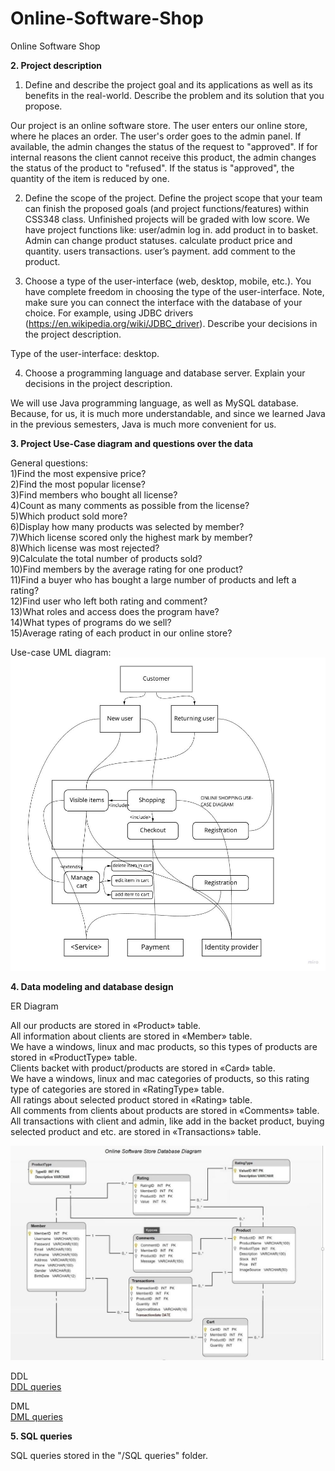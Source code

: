 # Online-Software-Shop
Online Software Shop

**2. Project description**

1) Define and describe the project goal and its applications as well as its benefits in the real-world. Describe the problem and its solution that you propose.

Our project is an online software store. The user enters our online store, where he places an order. The user's order goes to the admin panel. If available, the admin changes the status of the request to "approved". If for internal reasons the client cannot receive this product, the admin changes the status of the product to "refused". If the status is "approved", the quantity of the item is reduced by one.





2) Define the scope of the project. Define the project scope that your team can finish the proposed goals (and project functions/features) within CSS348 class. Unfinished projects will be graded with low score.
We have project functions like:
  user/admin log in.
  add product in to basket.
  Admin can change product statuses.
  calculate product price and quantity.
  users transactions.
  user’s payment.
  add comment to the product.




3) Choose a type of the user-interface (web, desktop, mobile, etc.). You have complete freedom in choosing the type of the user-interface. Note, make sure you can connect the interface with the database of your choice. For example, using JDBC drivers (https://en.wikipedia.org/wiki/JDBC_driver). Describe your decisions in the project description.

Type of the user-interface: desktop.


4) Choose a programming language and database server. Explain your decisions in the project 
description.

We will use Java programming language, as well as MySQL database. Because, for us, it is much more understandable, and since we learned Java in the previous semesters, Java is much more convenient for us.

**3. Project Use-Case diagram and questions over the data**

General questions:<br>
1)Find the most expensive price?<br>
2)Find the most popular license?<br>
3)Find members who bought all license?<br>
4)Сount as many comments as possible from the license?<br>
5)Which product sold more?<br>
6)Display how many products was selected by member?<br>
7)Which license scored only the highest mark by member?<br>
8)Which license was most rejected?<br>
9)Сalculate the total number of products sold?<br>
10)Find  members by the average rating for one product?<br>
11)Find a buyer who has bought a large number of products and left a rating?<br>
12)Find user who left both rating and comment?<br>
13)What roles and access does the program have?<br>
14)What types of programs do we sell?<br>
15)Average rating of each product in our online store?<br>

Use-case UML diagram:
![alt text](/UML.jpg)

**4. Data modeling and database design**

ER Diagram

All our products are stored in «Product» table.<br>
All information about clients are stored in «Member» table.<br>
We have a windows, linux and mac products, so this types of products are stored in «ProductType» table.<br>
Clients backet with product/products are stored in «Card» table.<br>
We have a windows, linux and mac categories of products, so this rating type of categories are stored in «RatingType» table.<br>
All ratings about selected product stored in «Rating» table.<br>
All comments from clients about products are stored in «Comments» table.<br>
All transactions with client and admin, like add in the backet product, buying selected product and etc. are stored in «Transactions» table.<br>

![alt text](/ERD.jpg)

DDL<br>
[DDL queries](/DDL.sql)

DML<br>
[DML queries](/DML.sql)

**5. SQL queries**

SQL queries stored in the "/SQL queries" folder.<br>

